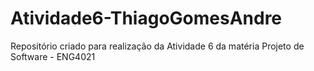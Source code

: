 # Atividade6-ThiagoGomesAndre
Repositório criado para realização da Atividade 6 da matéria Projeto de Software - ENG4021
